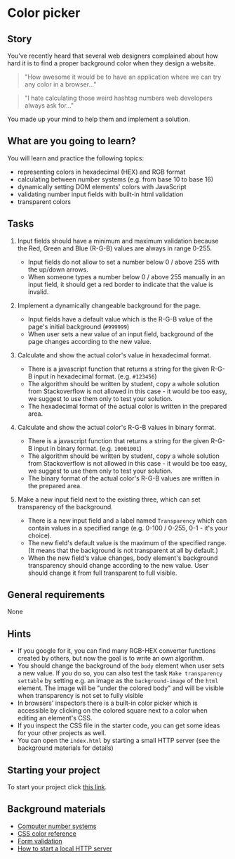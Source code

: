 # Color picker

## Story

You've recently heard that several web designers complained about how hard
it is to find a proper background color when they design a website.

> "How awesome it would be to have an application where we can try any
> color in a browser..."

> "I hate calculating those weird hashtag numbers web developers
> always ask for..."

You made up your mind to help them and implement a solution.

## What are you going to learn?

You will learn and practice the following topics:

- representing colors in hexadecimal (HEX) and RGB format
- calculating between number systems (e.g. from base 10 to base 16)
- dynamically setting DOM elements' colors with JavaScript
- validating number input fields with built-in html validation
- transparent colors

## Tasks

1. Input fields should have a minimum and maximum validation because the Red, Green and Blue (R-G-B) values are always in range 0-255.
    - Input fields do not allow to set a number below 0 / above 255 with the up/down arrows.
    - When someone types a number below 0 / above 255 manually in an input field, it should get a red border to indicate that the value is invalid.

2. Implement a dynamically changeable background for the page.
    - Input fields have a default value which is the R-G-B value of the page's initial background (`#999999`)
    - When user sets a new value of an input field, background of the page changes according to the new value.

3. Calculate and show the actual color's value in hexadecimal format.
    - There is a javascript function that returns a string for the given R-G-B input in hexadecimal format. (e.g. `#123456`)
    - The algorithm should be written by student, copy a whole solution from Stackoverflow is not allowed in this case - it would be too easy, we suggest to use them only to test your solution.
    - The hexadecimal format of the actual color is written in the prepared area.

4. Calculate and show the actual color's R-G-B values in binary format.
    - There is a javascript function that returns a string for the given R-G-B input in binary format. (e.g. `10001001`)
    - The algorithm should be written by student, copy a whole solution from Stackoverflow is not allowed in this case - it would be too easy, we suggest to use them only to test your solution.
    - The binary format of the actual color's R-G-B values are written in the prepared area.

5. Make a new input field next to the existing three, which can set transparency of the background.
    - There is a new input field and a label named `Transparency` which can contain values in a specified range (e.g. 0-100 / 0-255, 0-1 - it's your choice).
    - The new field's default value is the maximum of the specified range. (It means that the background is not transparent at all by default.)
    - When the new field's value changes, body element's background transparency should change according to the new value. User should change it from full transparent to full visible.

## General requirements

None

## Hints

- If you google for it, you can find many RGB-HEX converter functions created by others, but now the goal is to write an own algorithm.
- You should change the background of the `body` element when user sets a new value. If you do so, you can also test the task `Make transparency settable` by setting e.g. an image as the `background-image` of the `html` element. The image will be "under the colored body" and will be visible when transparency is not set to fully visible
- In browsers' inspectors there is a built-in color picker which is accessible by clicking on the colored square next to a color when editing an element's CSS.
- If you inspect the CSS file in the starter code, you can get some ideas for your other projects as well.
- You can open the `index.html` by starting a small HTTP server
(see the background materials for details)

## Starting your project

To start your project click [this link](https://journey.code.cool/v2/project/solo/blueprint/color-picker/javascript).

## Background materials

- <i class="far fa-exclamation"></i> [Computer number systems](https://www.includehelp.com/computer-number-systems.aspx)
- <i class="far fa-exclamation"></i> [CSS color reference](https://developer.mozilla.org/en-US/docs/Web/CSS/color)
- <i class="far fa-exclamation"></i> [Form validation](https://developer.mozilla.org/en-US/docs/Learn/Forms/Form_validation)
- <i class="far fa-exclamation"></i> [How to start a local HTTP server](https://learn.code.cool/full-stack/#/../pages/tools/serve-files)
